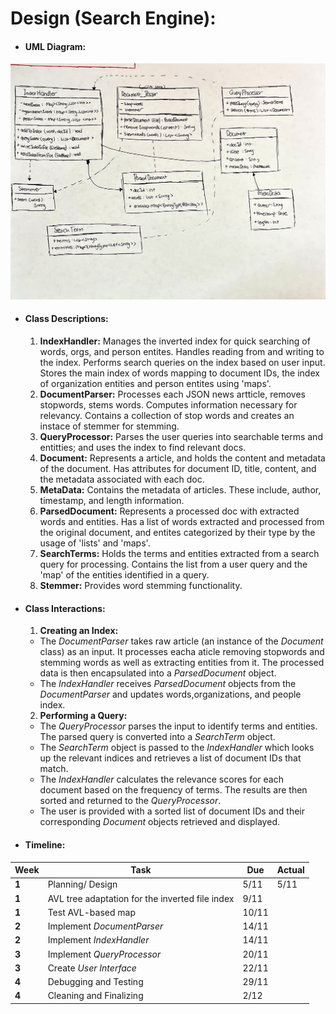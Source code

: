 # Design (Search Engine):

* #### UML Diagram:

![UML Diagram:](SearchEngineUML.jpg "Uml Diagram")

* #### Class Descriptions:

    1. **IndexHandler:** Manages the inverted index for quick searching of words, orgs, and person entites. Handles reading from and writing to the index. Performs search queries on the index based on user input. Stores the main index of words mapping to document IDs, the index of organization entities and person entites using 'maps'.
    2. **DocumentParser:** Processes each JSON news artticle, removes stopwords, stems words. Computes information necessary for relevancy. Contains a collection of stop words and creates an instace of stemmer for stemming.
    3. **QueryProcessor:** Parses the user queries into searchable terms and entitties; and uses the index to find relevant docs.
    4. **Document:** Represents a article, and holds the content and metadata of the document. Has attributes for document ID, title, content, and the metadata associated with each doc.
    5. **MetaData:** Contains the metadata of articles. These include, author, timestamp, and length information.
    6. **ParsedDocument:** Represents a processed doc with extracted words and entities. Has a list of words extracted and processed from the original document, and entites categorized by their type by the usage of 'lists' and 'maps'.
    7. **SearchTerms:** Holds the terms and entities extracted from a search query for processing. Contains the list from a user query and the 'map' of the entities identified in a query.
    8. **Stemmer:** Provides word stemming functionality. 

* #### Class Interactions:

    1. **Creating an Index:** 
    * The *DocumentParser* takes raw article (an instance of the *Document* class) as an input. It processes eacha aticle removing stopwords and stemming words as well as extracting entities from it. The processed data is then encapsulated into a *ParsedDocument* object.
    * The *IndexHandler* receives *ParsedDocument* objects from the *DocumentParser* and updates words,organizations, and people index.

    2. **Performing a Query:**
    * The *QueryProcessor* parses the input to identify terms and entities. The parsed query is converted into a *SearchTerm* object. 
    * The *SearchTerm* object is passed to the *IndexHandler* which looks up the relevant indices and retrieves a list of document IDs that match.
    *  The *IndexHandler* calculates the relevance scores for each document based on the frequency of terms. The results are then sorted and returned to the *QueryProcessor*.
    * The user is provided with a sorted list of document IDs and their corresponding *Document* objects retrieved and displayed. 

* #### Timeline:

| Week | Task | Due | Actual |
|---|---|---|---|
| **1** | Planning/ Design | 5/11 | 5/11 |
| **1** | AVL tree adaptation for the inverted file index | 9/11 |  |
| **1** | Test AVL-based map | 10/11 |  |
| **2** | Implement *DocumentParser* | 14/11 |  |
| **2** | Implement *IndexHandler* | 14/11 |  |
| **3** | Implement *QueryProcessor* | 20/11 |  |
| **3** | Create *User Interface* | 22/11 |  |
| **4** | Debugging and Testing | 29/11 |  |
| **4** | Cleaning and Finalizing | 2/12 |  |